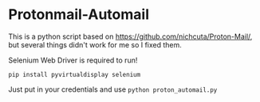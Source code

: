 # Protonmail-Automail
This is a python script based on https://github.com/nichcuta/Proton-Mail/, but several things didn't work for me so I fixed them.

Selenium Web Driver is required to run!

`pip install pyvirtualdisplay selenium`

Just put in your credentials and use `python proton_automail.py`
